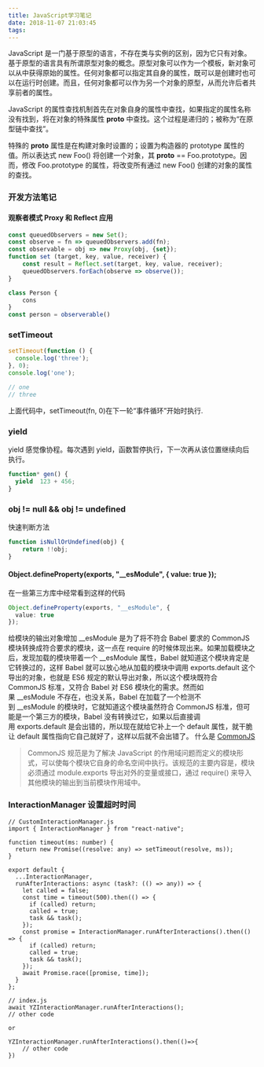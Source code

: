 ```yaml
---
title: JavaScript学习笔记
date: 2018-11-07 21:03:45
tags:
---
```


JavaScript 是一门基于原型的语言，不存在类与实例的区别，因为它只有对象。基于原型的语言具有所谓原型对象的概念。原型对象可以作为一个模板，新对象可以从中获得原始的属性。任何对象都可以指定其自身的属性，既可以是创建时也可以在运行时创建。而且，任何对象都可以作为另一个对象的原型，从而允许后者共享前者的属性。

JavaScript 的属性查找机制首先在对象自身的属性中查找，如果指定的属性名称没有找到，将在对象的特殊属性 __proto__ 中查找。这个过程是递归的；被称为“在原型链中查找”。

特殊的 __proto__ 属性是在构建对象时设置的；设置为构造器的 prototype 属性的值。所以表达式 new Foo() 将创建一个对象，其 __proto__ == Foo.prototype。因而，修改 Foo.prototype 的属性，将改变所有通过 new Foo() 创建的对象的属性的查找。

### 开发方法笔记

#### 观察者模式 Proxy 和 Reflect 应用
```javascript
const queuedObservers = new Set();
const observe = fn => queuedObservers.add(fn);
const observable = obj => new Proxy(obj, {set});
function set (target, key, value, receiver) {
	const result = Reflect.set(target, key, value, receiver);
	queuedObservers.forEach(observe => observe());
}

class Person {
	cons
}
const person = observerable()

```

### setTimeout
```javascript
setTimeout(function () {
  console.log('three');
}, 0);
console.log('one');

// one
// three
```
上面代码中，setTimeout(fn, 0)在下一轮“事件循环”开始时执行.

### yield
yield 感觉像协程。每次遇到 yield，函数暂停执行，下一次再从该位置继续向后执行。
```javascript
function* gen() {
  yield  123 + 456;
}
```

### obj != null && obj != undefined
快速判断方法 
```typescript
function isNullOrUndefined(obj) {
	return !!obj;
}
```

#### Object.defineProperty(exports, "__esModule", { value: true });
在一些第三方库中经常看到这样的代码
``` typescript
Object.defineProperty(exports, "__esModule", {
  value: true
});
```
给模块的输出对象增加 __esModule 是为了将不符合 Babel 要求的 CommonJS 模块转换成符合要求的模块，这一点在 require 的时候体现出来。如果加载模块之后，发现加载的模块带着一个 __esModule 属性，Babel 就知道这个模块肯定是它转换过的，这样 Babel 就可以放心地从加载的模块中调用 exports.default 这个导出的对象，也就是 ES6 规定的默认导出对象，所以这个模块既符合 CommonJS 标准，又符合 Babel 对 ES6 模块化的需求。然而如果 __esModule 不存在，也没关系，Babel 在加载了一个检测不到 __esModule 的模块时，它就知道这个模块虽然符合 CommonJS 标准，但可能是一个第三方的模块，Babel 没有转换过它，如果以后直接调用 exports.default 是会出错的，所以现在就给它补上一个 default 属性，就干脆让 default 属性指向它自己就好了，这样以后就不会出错了。
什么是 [CommonJS](https://github.com/seajs/seajs/issues/269)

>CommonJS 规范是为了解决 JavaScript 的作用域问题而定义的模块形式，可以使每个模块它自身的命名空间中执行。该规范的主要内容是，模块必须通过 module.exports 导出对外的变量或接口，通过 require() 来导入其他模块的输出到当前模块作用域中。

### InteractionManager 设置超时时间
```
// CustomInteractionManager.js
import { InteractionManager } from "react-native";

function timeout(ms: number) {
  return new Promise((resolve: any) => setTimeout(resolve, ms));
}

export default {
  ...InteractionManager,
  runAfterInteractions: async (task?: (() => any)) => {
    let called = false;
    const time = timeout(500).then(() => {
      if (called) return;
      called = true;
      task && task();
    });
    const promise = InteractionManager.runAfterInteractions().then(() => {
      if (called) return;
      called = true;
      task && task();
    });
    await Promise.race([promise, time]);
  }
};

// index.js
await YZInteractionManager.runAfterInteractions();
// other code

or

YZInteractionManager.runAfterInteractions().then(()=>{
 	// other code
})

```


